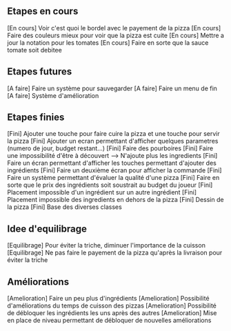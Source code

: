 ## Etapes en cours ##

[En cours] Voir c'est quoi le bordel avec le payement de la pizza
[En cours] Faire des couleurs mieux pour voir que la pizza est cuite
[En cours] Mettre a jour la notation pour les tomates
[En cours] Faire en sorte que la sauce tomate soit debitee

## Etapes futures ##

[A faire] Faire un système pour sauvegarder
[A faire] Faire un menu de fin
[A faire] Système d'amélioration



## Etapes finies ##

[Fini] Ajouter une touche pour faire cuire la pizza et une touche pour servir la pizza
[Fini] Ajouter un ecran permettant d'afficher quelques parametres (numero de jour, budget restant...)
[Fini] Faire des pourboires
[Fini] Faire une impossibilité d'être à découvert --> N'ajoute plus les ingredients
[Fini] Faire un écran permettant d'afficher les touches permettant d'ajouter des ingrédients
[Fini] Faire un deuxième écran pour afficher la commande
[Fini] Faire un système permettant d'évaluer la qualité d'une pizza
[Fini] Faire en sorte que le prix des ingrédients soit soustrait au budget du joueur
[Fini] Placement impossible d'un ingrédient sur un autre ingrédient
[Fini] Placement impossible des ingredients en dehors de la pizza
[Fini] Dessin de la pizza
[Fini] Base des diverses classes



## Idee d'equilibrage ##

[Equilibrage] Pour éviter la triche, diminuer l'importance de la cuisson
[Equilibrage] Ne pas faire le payement de la pizza qu'après la livraison pour éviter la triche



## Améliorations ##

[Amelioration] Faire un peu plus d'ingrédients
[Amelioration] Possibilité d'améliorations du temps de cuisson des pizzas
[Amelioration] Possibilité de débloquer les ingrédients les uns après des autres
[Amelioration] Mise en place de niveau permettant de débloquer de nouvelles améliorations
